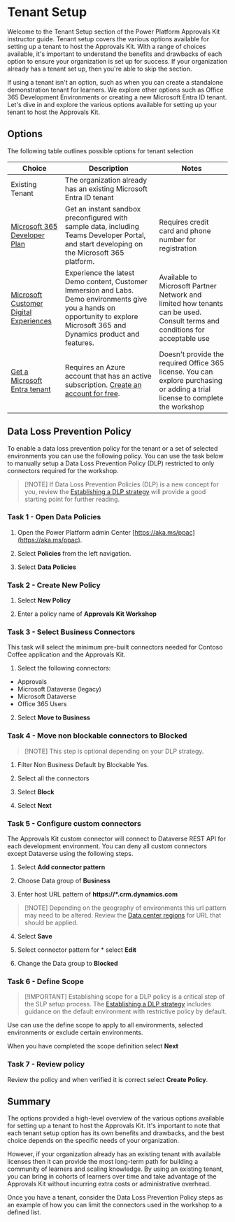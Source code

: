 # Tenant Setup

Welcome to the Tenant Setup section of the Power Platform Approvals Kit instructor guide. Tenant setup covers the various options available for setting up a tenant to host the Approvals Kit. With a range of choices available, it's important to understand the benefits and drawbacks of each option to ensure your organization is set up for success. If your organization already has a tenant set up, then you're able to skip the section.

If using a tenant isn't an option, such as when you can create a standalone demonstration tenant for learners. We explore other options such as Office 365 Development Environments or creating a new Microsoft Entra ID tenant. Let's dive in and explore the various options available for setting up your tenant to host the Approvals Kit.

## Options

The following table outlines possible options for tenant selection

|Choice         |Description|Notes|
|---------------|-----------|-----|
|Existing Tenant|The organization already has an existing Microsoft Entra ID tenant||
|[Microsoft 365 Developer Plan](https://developer.microsoft.com/microsoft-365/dev-program)|Get an instant sandbox preconfigured with sample data, including Teams Developer Portal, and start developing on the Microsoft 365 platform.|Requires credit card and phone number for registration|
|[Microsoft Customer Digital Experiences](https://cdx.transform.microsoft.com/)|Experience the latest Demo content, Customer Immersion and Labs. Demo environments give you a hands on opportunity to explore Microsoft 365 and Dynamics product and features.|Available to Microsoft Partner Network and limited how tenants can be used. Consult terms and conditions for acceptable use|
|[Get a Microsoft Entra tenant](/entra/identity-platform/quickstart-create-new-tenant)|Requires an Azure account that has an active subscription. [Create an account for free](https://azure.microsoft.com/free/?WT.mc_id=A261C142F).|Doesn't provide the required Office 365 license. You can explore purchasing or adding a trial license to complete the workshop|

## Data Loss Prevention Policy

To enable a data loss prevention policy for the tenant or a set of selected environments you can use the following policy. You can use the task below to manually setup a Data Loss Prevention Policy (DLP) restricted to only connectors required for the workshop.

> [!NOTE] If Data Loss Prevention Policies (DLP) is a new concept for you, review the [Establishing a DLP strategy](https://learn.microsoft.com/power-platform/guidance/adoption/dlp-strategy) will provide a good starting point for further reading.

### Task 1 - Open Data Policies

1. Open the Power Platform admin Center [https://aka.ms/ppac](https://aka.ms/ppac).

2. Select **Policies** from the left navigation.

3. Select **Data Policies**

### Task 2 - Create New Policy

1. Select **New Policy**

1. Enter a policy name of **Approvals Kit Workshop**

### Task 3 - Select Business Connectors

This task will select the minimum pre-built connectors needed for Contoso Coffee application and the Approvals Kit.

1. Select the following connectors:

- Approvals
- Microsoft Dataverse (legacy)
- Microsoft Dataverse
- Office 365 Users

2. Select **Move to Business**

### Task 4 - Move non blockable connectors to Blocked

> [!NOTE] This step is optional depending on your DLP strategy.

1. Filter Non Business Default by Blockable Yes.

2. Select all the connectors

3. Select **Block**

4. Select **Next**

### Task 5 - Configure custom connectors

The Approvals Kit custom connector will connect to Dataverse REST API for each development environment. You can deny all custom connectors except Dataverse using the following steps.

1. Select **Add connector pattern**

2. Choose Data group of **Business**

3. Enter host URL pattern of **https://*.crm.dynamics.com**

> [!NOTE] Depending on the geography of environments this url pattern may need to be altered. Review the [Data center regions](https://learn.microsoft.com/power-platform/admin/new-datacenter-regions) for URL that should be applied.

4. Select **Save**

5. Select connector pattern for  * select **Edit**

6. Change the Data group to **Blocked**

### Task 6 - Define Scope

> [!IMPORTANT] Establishing scope for a DLP policy is a critical step of the SLP setup process. The [Establishing a DLP strategy](https://learn.microsoft.com/power-platform/guidance/adoption/dlp-strategy) includes guidance on the default environment with restrictive policy by default.

Use can use the define scope to apply to all environments, selected environments or exclude certain environments.

When you have completed the scope definition select **Next**

### Task 7 - Review policy

Review the policy and when verified it is correct select **Create Policy**.

## Summary

The options provided a high-level overview of the various options available for setting up a tenant to host the Approvals Kit. It's important to note that each tenant setup option has its own benefits and drawbacks, and the best choice depends on the specific needs of your organization.

However, if your organization already has an existing tenant with available licenses then it can provide the most long-term path for building a community of learners and scaling knowledge. By using an existing tenant, you can bring in cohorts of learners over time and take advantage of the Approvals Kit without incurring extra costs or administrative overhead.

Once you have a tenant, consider the Data Loss Prevention Policy steps as an example of how you can limit the connectors used in the workshop to a defined list.
